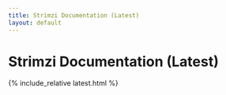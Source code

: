 ```yaml
---
title: Strimzi Documentation (Latest)
layout: default
---
```


<h1>Strimzi Documentation (Latest)</h1>

{% include_relative latest.html %}
